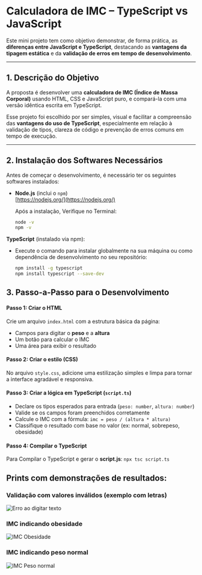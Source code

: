 # Calculadora de IMC – TypeScript vs JavaScript

Este mini projeto tem como objetivo demonstrar, de forma prática, as **diferenças entre JavaScript e TypeScript**, destacando as **vantagens da tipagem estática** e da **validação de erros em tempo de desenvolvimento**.

---

## 1. Descrição do Objetivo

A proposta é desenvolver uma **calculadora de IMC (Índice de Massa Corporal)** usando HTML, CSS e JavaScript puro, e compará-la com uma versão idêntica escrita em TypeScript.

Esse projeto foi escolhido por ser simples, visual e facilitar a compreensão das **vantagens do uso de TypeScript**, especialmente em relação à validação de tipos, clareza de código e prevenção de erros comuns em tempo de execução.

---

## 2. Instalação dos Softwares Necessários

Antes de começar o desenvolvimento, é necessário ter os seguintes softwares instalados:

- **Node.js** (inclui o `npm`)  
  [https://nodejs.org/](https://nodejs.org/)
  
  Após a instalação, Verifique no Terminal:
  ``` bash
  node -v
  npm -v
  
**TypeScript** (instalado via npm):
- Execute o comando para instalar globalmente na sua máquina ou como dependência de desenvolvimento no seu repositório:
  ```bash
  npm install -g typescript
  npm install typescript --save-dev
  
## 3. Passo-a-Passo para o Desenvolvimento
#### Passo 1: Criar o HTML

Crie um arquivo `index.html` com a estrutura básica da página:

- Campos para digitar o **peso** e a **altura**
- Um botão para calcular o IMC
- Uma área para exibir o resultado

#### Passo 2: Criar o estilo (CSS)

No arquivo `style.css`, adicione uma estilização simples e limpa para tornar a interface agradável e responsiva.

#### Passo 3: Criar a lógica em TypeScript (`script.ts`)

- Declare os tipos esperados para entrada (`peso: number`, `altura: number`)
- Valide se os campos foram preenchidos corretamente
- Calcule o IMC com a fórmula: `imc = peso / (altura * altura)`
- Classifique o resultado com base no valor (ex: normal, sobrepeso, obesidade)

#### Passo 4: Compilar o TypeScript

Para Compilar o TypeScript e gerar o **script.js**: 
`npx tsc script.ts`

## Prints com demonstrações de resultados:

### Validação com valores inválidos (exemplo com letras)
![Erro ao digitar texto](images/erro.png)

### IMC indicando obesidade
![IMC Obesidade](images/obesidade.png)

### IMC indicando peso normal
![IMC Peso normal](images/normal.png)